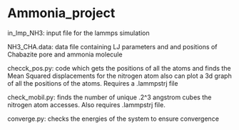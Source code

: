 # Ammonia_project
in_lmp_NH3: input file for the lammps simulation 

NH3_CHA.data: data file containing LJ parameters and and positions of Chabazite pore and ammonia molecule

checck_pos.py: code which gets the positions of all the atoms and finds the Mean Squared displacements for the nitrogen atom also can plot a 3d graph of all the positions of the atoms. 
Requires a .lammpstrj file

check_mobil.py: finds the number of unique .2^3 angstrom cubes the nitrogen atom accesses. Also requires .lammpstrj file.

converge.py: checks the energies of the system to ensure convergence
